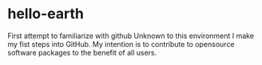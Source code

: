# hello-earth
First attempt to familiarize with github
Unknown to this environment I make my fist steps into GitHub. 
My intention is to contribute to opensource software packages to the benefit of all users.
